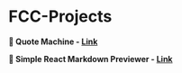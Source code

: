 # FCC-Projects
**🏸 Quote Machine - [Link](https://karanpatel1005.github.io/FCC-Projects/Quote%20Machine/)**

**📝 Simple React Markdown Previewer - [Link](https://karanpatel1005.github.io/FCC-Projects/simple-react-markdown-previewer/build/index.html)**
